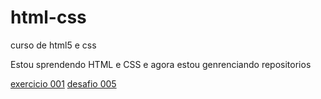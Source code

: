 # html-css
 curso de html5 e css

Estou sprendendo HTML e CSS e agora estou genrenciando repositorios

<a href="https://paulohenricque.github.io/html-css/exercicios/ex001/index.html" target="_blank">exercicio 001<a>
<a href="https://paulohenricque.github.io/html-css/Desafios/d005/index.html">desafio 005<a>